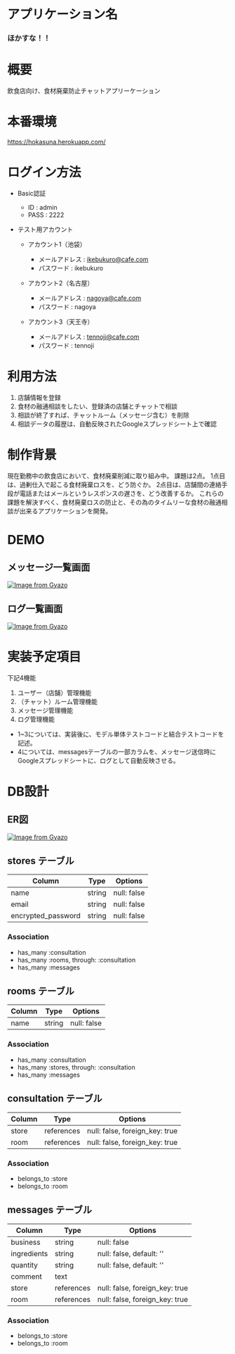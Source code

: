 # アプリケーション名

### ほかすな！！

# 概要
飲食店向け、食材廃棄防止チャットアプリーケーション

# 本番環境
https://hokasuna.herokuapp.com/

# ログイン方法
- Basic認証
  - ID : admin
  - PASS : 2222

- テスト用アカウント
  - アカウント1（池袋）
    - メールアドレス : ikebukuro@cafe.com
    - パスワード : ikebukuro

  - アカウント2（名古屋）
    - メールアドレス : nagoya@cafe.com
    - パスワード : nagoya

  - アカウント3（天王寺）
    - メールアドレス : tennoji@cafe.com
    - パスワード : tennoji

# 利用方法
1. 店舗情報を登録
2. 食材の融通相談をしたい、登録済の店舗とチャットで相談
3. 相談が終了すれば、チャットルーム（メッセージ含む）を削除
4. 相談データの履歴は、自動反映されたGoogleスプレッドシート上で確認

# 制作背景
現在勤務中の飲食店において、食材廃棄削減に取り組み中。
課題は2点。
1点目は、過剰仕入で起こる食材廃棄ロスを、どう防ぐか。
2点目は、店舗間の連絡手段が電話またはメールというレスポンスの遅さを、どう改善するか。
これらの課題を解決すべく、食材廃棄ロスの防止と、その為のタイムリーな食材の融通相談が出来るアプリケーションを開発。

# DEMO

## メッセージ一覧画面
[![Image from Gyazo](https://i.gyazo.com/ce553a937a60fe2313034ea1402fa030.png)](https://gyazo.com/ce553a937a60fe2313034ea1402fa030)

## ログ一覧画面
[![Image from Gyazo](https://i.gyazo.com/cf5ac72e92d169fa50694473dec3d709.png)](https://gyazo.com/cf5ac72e92d169fa50694473dec3d709)

# 実装予定項目
下記4機能
  1. ユーザー（店舗）管理機能
  2. （チャット）ルーム管理機能
  3. メッセージ管理機能
  4. ログ管理機能

- 1~3については、実装後に、モデル単体テストコードと結合テストコードを記述。
- 4については、messagesテーブルの一部カラムを、メッセージ送信時にGoogleスプレッドシートに、ログとして自動反映させる。

# DB設計

## ER図
[![Image from Gyazo](https://i.gyazo.com/94ebb65f3b45648918a45edb0e42942c.png)](https://gyazo.com/94ebb65f3b45648918a45edb0e42942c)

## stores テーブル

| Column             | Type   | Options     |
| ------------------ | ------ | ----------- |
| name               | string | null: false |
| email              | string | null: false |
| encrypted_password | string | null: false |

### Association

- has_many :consultation
- has_many :rooms, through: :consultation
- has_many :messages

## rooms テーブル

| Column | Type   | Options     |
| ------ | ------ | ----------- |
| name   | string | null: false |

### Association

- has_many :consultation
- has_many :stores, through: :consultation
- has_many :messages

## consultation テーブル

| Column | Type       | Options                        |
| ------ | ---------- | ------------------------------ |
| store  | references | null: false, foreign_key: true |
| room   | references | null: false, foreign_key: true |

### Association

- belongs_to :store
- belongs_to :room

## messages テーブル

| Column      | Type       | Options                        |
| ----------- | ---------- | ------------------------------ |
| business    | string     | null: false                    |
| ingredients | string     | null: false, default: ''       |
| quantity    | string     | null: false, default: ''       |
| comment     | text       |                                |
| store       | references | null: false, foreign_key: true |
| room        | references | null: false, foreign_key: true |

### Association

- belongs_to :store
- belongs_to :room
